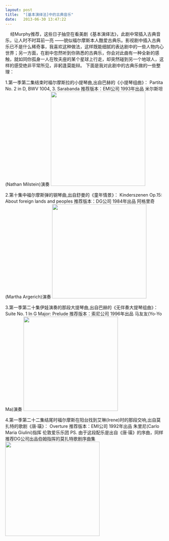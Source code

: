 ```yaml
---
layout: post
title:  "[基本演绎法]中的古典音乐"
date:   2013-06-30 13:47:22
---
```

<p>
&nbsp;&nbsp;&nbsp;&nbsp;经Murphy推荐，这些日子抽空在看美剧《基本演绎法》，此剧中常插入古典音乐，让人时不时耳前一亮 ——貌似福尔摩斯本人酷爱古典乐。影视剧中插入古典乐已不是什么稀奇事，我喜欢这种做法，这样既能细腻的表达剧中的一些人物内心世界；另一方面，在剧中忽然听到你熟悉的古典乐，你会对此曲有一种全新的感触，就如同你孤身一人在牧夫座的某个星球上行走，却突然碰到另一个地球人，这样的感受绝非平常所见，非躬逢莫能辩。 下面是我对此剧中的古典乐做的一些整理：</p>
<p>    
1.第一季第二集结束时福尔摩斯拉的小提琴曲,出自巴赫的《小提琴组曲》：
Partita No. 2 in D, BWV 1004, 3. Sarabanda
推荐版本：EMI公司 1993年出品 米尔斯坦(Nathan Milstein)演奏
<img src="/images/classical_1.jpg" class="middle" width="300"/></p>
    
<p>
2.第十集中福尔摩斯弹的钢琴曲,出自舒曼的《童年情景》：
Kinderszenen Op.15: About foreign lands and peoples
推荐版本：DG公司 1984年出品  阿格里奇(Martha Argerich)演奏
<img src="/images/classical_2.jpg" class="middle" width="300"/></p>

<p>
3.第一季第二十集伊娃演奏的那段大提琴曲,出自巴赫的《无伴奏大提琴组曲》：
Suite No. 1 In G Major: Prelude
推荐版本：索尼公司 1996年出品 马友友(Yo-Yo Ma)演奏
<img src="/images/classical_3.jpg" class="middle" width="300"/></p>

<p>
4.第一季第二十二集结尾时福尔摩斯在阳台找到艾琳(Irene)时的那段交响,出自莫扎特的歌剧《唐·璜》：
Overture
推荐版本：EMI公司 1992年出品 朱里尼(Carlo Maria Giulini)指挥 伦敦爱乐乐团
PS. 由于这段配乐是出自《唐·璜》的序曲，同样推荐DG公司出品伯姆指挥的莫扎特歌剧序曲集
<img src="/images/classical_4.jpg" class="middle" width="300"/></p>
